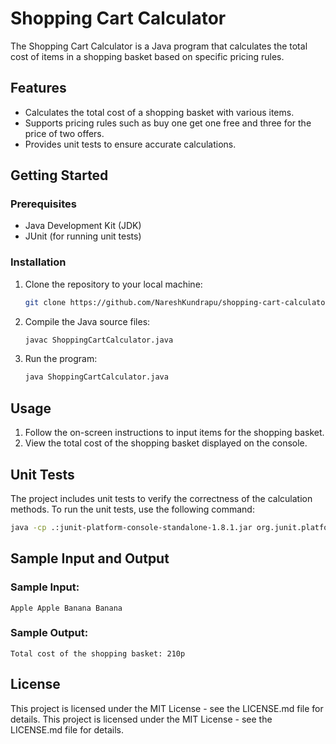 # Shopping Cart Calculator

The Shopping Cart Calculator is a Java program that calculates the total cost of items in a shopping basket based on specific pricing rules.

## Features

- Calculates the total cost of a shopping basket with various items.
- Supports pricing rules such as buy one get one free and three for the price of two offers.
- Provides unit tests to ensure accurate calculations.

## Getting Started

### Prerequisites

- Java Development Kit (JDK)
- JUnit (for running unit tests)

### Installation

1. Clone the repository to your local machine:

    ```bash
    git clone https://github.com/NareshKundrapu/shopping-cart-calculator.git
    ```

2. Compile the Java source files:

    ```bash
    javac ShoppingCartCalculator.java
    ```

3. Run the program:

    ```bash
    java ShoppingCartCalculator.java
    ```

## Usage

1. Follow the on-screen instructions to input items for the shopping basket.
2. View the total cost of the shopping basket displayed on the console.

## Unit Tests

The project includes unit tests to verify the correctness of the calculation methods. To run the unit tests, use the following command:

```bash
java -cp .:junit-platform-console-standalone-1.8.1.jar org.junit.platform.console.ConsoleLauncher --class-path . --scan-classpath

```

## Sample Input and Output
### Sample Input:

```Apple Apple Banana Banana```

### Sample Output:

```
Total cost of the shopping basket: 210p
```
## License
This project is licensed under the MIT License - see the LICENSE.md file for details.
This project is licensed under the MIT License - see the LICENSE.md file for details.
